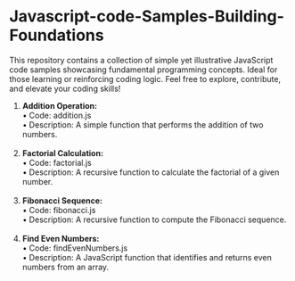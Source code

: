 # Javascript-code-Samples-Building-Foundations
This repository contains a collection of simple yet illustrative JavaScript code samples showcasing fundamental programming concepts. Ideal for those learning or reinforcing coding logic. Feel free to explore, contribute, and elevate your coding skills!
 <ol>

 <li>
 <b>Addition Operation:</b>
 <br/>
	•	Code: addition.js
     <br/>
	•	Description: A simple function that performs the addition of two numbers.
  <br/><br/>
</li>

  <li>
  	<b>Factorial Calculation:</b>
     <br/>
	•	Code: factorial.js
     <br/>
	•	Description: A recursive function to calculate the factorial of a given number.
 <br/> <br/>
</li>

  <li>
  	<b>Fibonacci Sequence:</b>
     <br/>
	•	Code: fibonacci.js
     <br/>
	•	Description: A recursive function to compute the Fibonacci sequence.
    <br/> <br/>
</li>

  <li>
  	<b>Find Even Numbers:</b>
     <br/>
	•	Code: findEvenNumbers.js
     <br/>
	•	 Description: A JavaScript function that identifies and returns even numbers from an array.
    <br/> 
</li>

 </ol>

